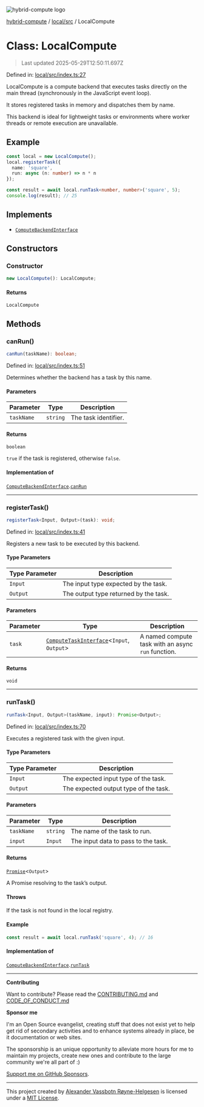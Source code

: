 <div><img alt="hybrid-compute logo" src="https://raw.githubusercontent.com/phun-ky/hybrid-compute/main/public/logo-hybrid-compute-horizontal-colored-package.svg?raw=true" style="max-height:32px;"/></div>

[hybrid-compute](../../../README.md) / [local/src](../README.md) / LocalCompute

# Class: LocalCompute

> Last updated 2025-05-29T12:50:11.697Z

Defined in:
[local/src/index.ts:27](https://github.com/phun-ky/hybrid-compute-core/blob/main/packages/local/src/index.ts#L27)

LocalCompute is a compute backend that executes tasks directly on the main
thread (synchronously in the JavaScript event loop).

It stores registered tasks in memory and dispatches them by name.

This backend is ideal for lightweight tasks or environments where worker threads
or remote execution are unavailable.

## Example

```ts
const local = new LocalCompute();
local.registerTask({
  name: 'square',
  run: async (n: number) => n * n
});

const result = await local.runTask<number, number>('square', 5);
console.log(result); // 25
```

## Implements

- [`ComputeBackendInterface`](../../../core/src/types/interfaces/ComputeBackendInterface.md)

## Constructors

### Constructor

```ts
new LocalCompute(): LocalCompute;
```

#### Returns

`LocalCompute`

## Methods

### canRun()

```ts
canRun(taskName): boolean;
```

Defined in:
[local/src/index.ts:51](https://github.com/phun-ky/hybrid-compute-core/blob/main/packages/local/src/index.ts#L51)

Determines whether the backend has a task by this name.

#### Parameters

| Parameter  | Type     | Description          |
| ---------- | -------- | -------------------- |
| `taskName` | `string` | The task identifier. |

#### Returns

`boolean`

`true` if the task is registered, otherwise `false`.

#### Implementation of

[`ComputeBackendInterface`](../../../core/src/types/interfaces/ComputeBackendInterface.md).[`canRun`](../../../core/src/types/interfaces/ComputeBackendInterface.md#canrun)

---

### registerTask()

```ts
registerTask<Input, Output>(task): void;
```

Defined in:
[local/src/index.ts:41](https://github.com/phun-ky/hybrid-compute-core/blob/main/packages/local/src/index.ts#L41)

Registers a new task to be executed by this backend.

#### Type Parameters

| Type Parameter | Description                           |
| -------------- | ------------------------------------- |
| `Input`        | The input type expected by the task.  |
| `Output`       | The output type returned by the task. |

#### Parameters

| Parameter | Type                                                                                                    | Description                                        |
| --------- | ------------------------------------------------------------------------------------------------------- | -------------------------------------------------- |
| `task`    | [`ComputeTaskInterface`](../../../core/src/types/interfaces/ComputeTaskInterface.md)<`Input`, `Output`> | A named compute task with an async `run` function. |

#### Returns

`void`

---

### runTask()

```ts
runTask<Input, Output>(taskName, input): Promise<Output>;
```

Defined in:
[local/src/index.ts:70](https://github.com/phun-ky/hybrid-compute-core/blob/main/packages/local/src/index.ts#L70)

Executes a registered task with the given input.

#### Type Parameters

| Type Parameter | Description                           |
| -------------- | ------------------------------------- |
| `Input`        | The expected input type of the task.  |
| `Output`       | The expected output type of the task. |

#### Parameters

| Parameter  | Type     | Description                         |
| ---------- | -------- | ----------------------------------- |
| `taskName` | `string` | The name of the task to run.        |
| `input`    | `Input`  | The input data to pass to the task. |

#### Returns

[`Promise`](https://developer.mozilla.org/docs/Web/JavaScript/Reference/Global_Objects/Promise)<`Output`>

A Promise resolving to the task’s output.

#### Throws

If the task is not found in the local registry.

#### Example

```ts
const result = await local.runTask('square', 4); // 16
```

#### Implementation of

[`ComputeBackendInterface`](../../../core/src/types/interfaces/ComputeBackendInterface.md).[`runTask`](../../../core/src/types/interfaces/ComputeBackendInterface.md#runtask)

---

**Contributing**

Want to contribute? Please read the
[CONTRIBUTING.md](https://github.com/phun-ky/hybrid-compute/blob/main/CONTRIBUTING.md)
and
[CODE_OF_CONDUCT.md](https://github.com/phun-ky/hybrid-compute/blob/main/CODE_OF_CONDUCT.md)

**Sponsor me**

I'm an Open Source evangelist, creating stuff that does not exist yet to help
get rid of secondary activities and to enhance systems already in place, be it
documentation or web sites.

The sponsorship is an unique opportunity to alleviate more hours for me to
maintain my projects, create new ones and contribute to the large community
we're all part of :)

[Support me on GitHub Sponsors](https://github.com/sponsors/phun-ky).

---

This project created by [Alexander Vassbotn Røyne-Helgesen](http://phun-ky.net)
is licensed under a [MIT License](https://choosealicense.com/licenses/mit/).
